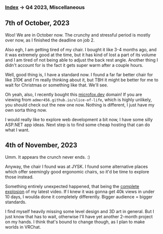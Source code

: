 
### [Index](../README.md) -> Q4 2023, Miscellaneous

## 7th of October, 2023

Woo! We are in October now. The crunchy and stressful period is mostly over now, as I finished the deadline on job 2.

Also egh, I am getting tired of my chair. I bought it like 3-4 months ago, and it was extremely good at the time, but it has kind of lost a part of its volume and I am tired of not being able to adjust the back rest angle. Another thing I didn't account for is the fact it gets super warm after a couple hours.

Well, good thing is, I have a standard now. I found a far far better chair for like 310€ and I'm really thinking about it, but TBH it might be better for me to wait for Christmas or something like that. We'll see.

Oh yeah, also, I recently bought this [microfox.dev](microfox.dev) domain! If you are viewing from `admer456.github.io/slice-of-life`, which is highly unlikely, you should check out the new one now. Nothing is different, I just have my own sorta thing now.

I would really like to explore web development a bit now, I have some silly ASP.NET app ideas. Next step is to find some cheap hosting that can do what I want.

## 4th of November, 2023

Umm. It appears the crunch never ends. :)

Anyway, the chair I found was at JYSK. I found some alternative places which offer seemingly good ergonomic chairs, so it'd be time to explore those instead.

Something entirely unexpected happened, that being the [complete explosion](https://www.youtube.com/watch?v=8XPOLflTI98) of my latest video. If I knew it was gonna get 40k views in under 10 days, I woulda done it completely differently. Bigger audience = bigger standards.

I find myself heavily missing some level design and 3D art in general. But I just know that has to wait, otherwise I'll have yet another 2-month project on my hands. I think that's bound to change though, as I plan to make worlds in VRChat.
